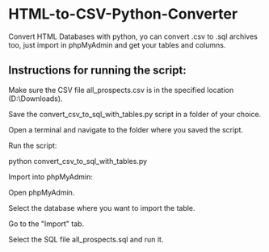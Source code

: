 # HTML-to-CSV-Python-Converter
Convert HTML Databases with python, yo can convert .csv to .sql archives too, just import in phpMyAdmin and get your tables and columns.

<h2>Instructions for running the script:</h2>

Make sure the CSV file all_prospects.csv is in the specified location (D:\Downloads).

Save the convert_csv_to_sql_with_tables.py script in a folder of your choice.

Open a terminal and navigate to the folder where you saved the script.

Run the script:

python convert_csv_to_sql_with_tables.py

Import into phpMyAdmin:

Open phpMyAdmin.

Select the database where you want to import the table.

Go to the "Import" tab.

Select the SQL file all_prospects.sql and run it.

